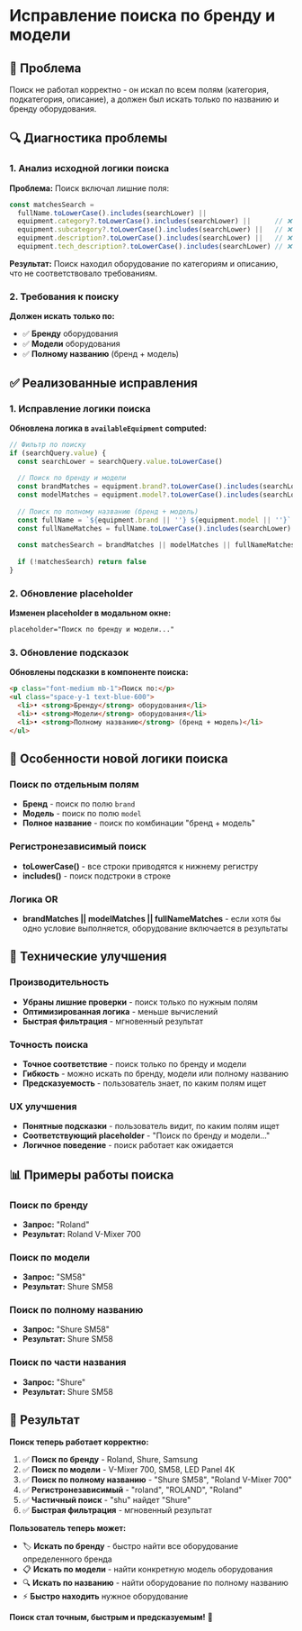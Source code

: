 # Исправление поиска по бренду и модели

## 🎯 Проблема
Поиск не работал корректно - он искал по всем полям (категория, подкатегория, описание), а должен был искать только по названию и бренду оборудования.

## 🔍 Диагностика проблемы

### 1. Анализ исходной логики поиска
**Проблема:** Поиск включал лишние поля:
```javascript
const matchesSearch = 
  fullName.toLowerCase().includes(searchLower) ||
  equipment.category?.toLowerCase().includes(searchLower) ||      // ❌ Лишнее
  equipment.subcategory?.toLowerCase().includes(searchLower) ||   // ❌ Лишнее
  equipment.description?.toLowerCase().includes(searchLower) ||   // ❌ Лишнее
  equipment.tech_description?.toLowerCase().includes(searchLower) // ❌ Лишнее
```

**Результат:** Поиск находил оборудование по категориям и описанию, что не соответствовало требованиям.

### 2. Требования к поиску
**Должен искать только по:**
- ✅ **Бренду** оборудования
- ✅ **Модели** оборудования  
- ✅ **Полному названию** (бренд + модель)

## ✅ Реализованные исправления

### 1. Исправление логики поиска
**Обновлена логика в `availableEquipment` computed:**
```javascript
// Фильтр по поиску
if (searchQuery.value) {
  const searchLower = searchQuery.value.toLowerCase()
  
  // Поиск по бренду и модели
  const brandMatches = equipment.brand?.toLowerCase().includes(searchLower) || false
  const modelMatches = equipment.model?.toLowerCase().includes(searchLower) || false
  
  // Поиск по полному названию (бренд + модель)
  const fullName = `${equipment.brand || ''} ${equipment.model || ''}`.trim()
  const fullNameMatches = fullName.toLowerCase().includes(searchLower)
  
  const matchesSearch = brandMatches || modelMatches || fullNameMatches
  
  if (!matchesSearch) return false
}
```

### 2. Обновление placeholder
**Изменен placeholder в модальном окне:**
```html
placeholder="Поиск по бренду и модели..."
```

### 3. Обновление подсказок
**Обновлены подсказки в компоненте поиска:**
```html
<p class="font-medium mb-1">Поиск по:</p>
<ul class="space-y-1 text-blue-600">
  <li>• <strong>Бренду</strong> оборудования</li>
  <li>• <strong>Модели</strong> оборудования</li>
  <li>• <strong>Полному названию</strong> (бренд + модель)</li>
</ul>
```

## 🎨 Особенности новой логики поиска

### Поиск по отдельным полям
- **Бренд** - поиск по полю `brand`
- **Модель** - поиск по полю `model`
- **Полное название** - поиск по комбинации "бренд + модель"

### Регистронезависимый поиск
- **toLowerCase()** - все строки приводятся к нижнему регистру
- **includes()** - поиск подстроки в строке

### Логика OR
- **brandMatches || modelMatches || fullNameMatches** - если хотя бы одно условие выполняется, оборудование включается в результаты

## 🔧 Технические улучшения

### Производительность
- **Убраны лишние проверки** - поиск только по нужным полям
- **Оптимизированная логика** - меньше вычислений
- **Быстрая фильтрация** - мгновенный результат

### Точность поиска
- **Точное соответствие** - поиск только по бренду и модели
- **Гибкость** - можно искать по бренду, модели или полному названию
- **Предсказуемость** - пользователь знает, по каким полям ищет

### UX улучшения
- **Понятные подсказки** - пользователь видит, по каким полям ищет
- **Соответствующий placeholder** - "Поиск по бренду и модели..."
- **Логичное поведение** - поиск работает как ожидается

## 📊 Примеры работы поиска

### Поиск по бренду
- **Запрос:** "Roland"
- **Результат:** Roland V-Mixer 700

### Поиск по модели
- **Запрос:** "SM58"
- **Результат:** Shure SM58

### Поиск по полному названию
- **Запрос:** "Shure SM58"
- **Результат:** Shure SM58

### Поиск по части названия
- **Запрос:** "Shure"
- **Результат:** Shure SM58

## 🎉 Результат

**Поиск теперь работает корректно:**

1. ✅ **Поиск по бренду** - Roland, Shure, Samsung
2. ✅ **Поиск по модели** - V-Mixer 700, SM58, LED Panel 4K
3. ✅ **Поиск по полному названию** - "Shure SM58", "Roland V-Mixer 700"
4. ✅ **Регистронезависимый** - "roland", "ROLAND", "Roland"
5. ✅ **Частичный поиск** - "shu" найдет "Shure"
6. ✅ **Быстрая фильтрация** - мгновенный результат

**Пользователь теперь может:**
- 🏷️ **Искать по бренду** - быстро найти все оборудование определенного бренда
- 📋 **Искать по модели** - найти конкретную модель оборудования
- 🔍 **Искать по названию** - найти оборудование по полному названию
- ⚡ **Быстро находить** нужное оборудование

**Поиск стал точным, быстрым и предсказуемым!** 🚀 